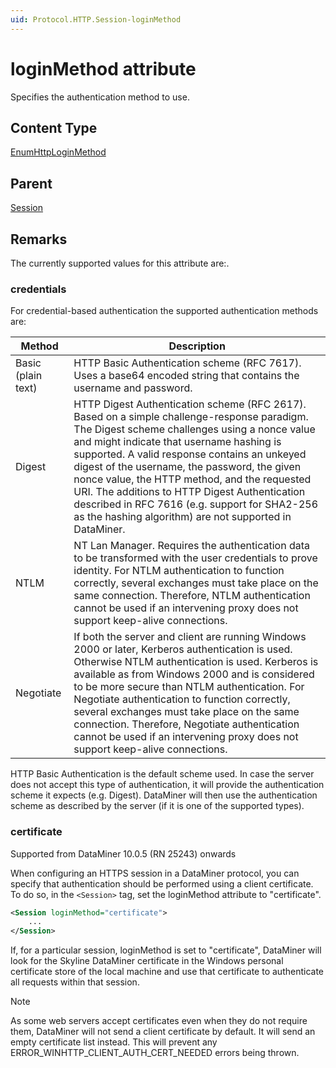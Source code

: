 ```yaml
---
uid: Protocol.HTTP.Session-loginMethod
---
```


# loginMethod attribute

Specifies the authentication method to use.

## Content Type

[EnumHttpLoginMethod](xref:Protocol-EnumHttpLoginMethod)

## Parent

[Session](xref:Protocol.HTTP.Session)

## Remarks

The currently supported values for this attribute are:.

### credentials

For credential-based authentication the supported authentication methods are:


|Method|Description
|--- |--- |
|Basic (plain text)|HTTP Basic Authentication scheme (RFC 7617). Uses a base64 encoded string that contains the username and password.|
|Digest|HTTP Digest Authentication scheme (RFC 2617). Based on a simple challenge-response paradigm. The Digest scheme challenges using a nonce value and might indicate that username hashing is supported. A valid response contains an unkeyed digest of the username, the password, the given nonce value, the HTTP method, and the requested URI. The additions to HTTP Digest Authentication described in RFC 7616 (e.g. support for SHA2-256 as the hashing algorithm) are not supported in DataMiner.|
|NTLM|NT Lan Manager. Requires the authentication data to be transformed with the user credentials to prove identity. For NTLM authentication to function correctly, several exchanges must take place on the same connection. Therefore, NTLM authentication cannot be used if an intervening proxy does not support keep-alive connections.|
|Negotiate|If both the server and client are running Windows 2000 or later, Kerberos authentication is used. Otherwise NTLM authentication is used. Kerberos is available as from Windows 2000 and is considered to be more secure than NTLM authentication. For Negotiate authentication to function correctly, several exchanges must take place on the same connection. Therefore, Negotiate authentication cannot be used if an intervening proxy does not support keep-alive connections.|

HTTP Basic Authentication is the default scheme used. In case the server does not accept this type of authentication, it will provide the authentication scheme it expects (e.g. Digest). DataMiner will then use the authentication scheme as described by the server (if it is one of the supported types).

### certificate

Supported from DataMiner 10.0.5 (RN 25243) onwards

When configuring an HTTPS session in a DataMiner protocol, you can specify that authentication should be performed using a client certificate. To do so, in the `<Session>` tag, set the loginMethod attribute to "certificate".

```xml
<Session loginMethod="certificate">
    ...
</Session>
```

If, for a particular session, loginMethod is set to "certificate", DataMiner will look for the Skyline DataMiner certificate in the Windows personal certificate store of the local machine and use that certificate to authenticate all requests within that session.

> [!NOTE]
> As some web servers accept certificates even when they do not require them, DataMiner will not send a client certificate by default. It will send an empty certificate list instead. This will prevent any ERROR_WINHTTP_CLIENT_AUTH_CERT_NEEDED errors being thrown.
